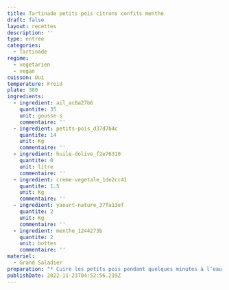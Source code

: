 ```yaml
---
title: Tartinade petits pois citrons confits menthe
draft: false
layout: recettes
description: ''
type: entree
categories:
  - Tartinade
regime:
  - vegetarien
  - vegan
cuisson: Oui
temperature: Froid
plate: 380
ingredients:
  - ingredient: ail_ac8a27b6
    quantite: 35
    unit: gousse·s
    commentaire: ''
  - ingredient: petits-pois_d37d7b4c
    quantite: 14
    unit: Kg
    commentaire: ''
  - ingredient: huile-dolive_f2e76310
    quantite: 0
    unit: litre
    commentaire: ''
  - ingredient: creme-vegetale_1de2cc41
    quantite: 1.5
    unit: Kg
    commentaire: ''
  - ingredient: yaourt-nature_37fa13ef
    quantite: 2
    unit: Kg
    commentaire: ''
  - ingredient: menthe_1244273b
    quantite: 2
    unit: bottes
    commentaire: ''
materiel:
  - Grand Saladier
preparation: "* Cuire les petits pois pendant quelques minutes à l’eau bouillante salée.\_\n* Les égoutter puis les rincer à l’eau froide pour préserver leur couleur.\n* Hacher finement (ou mixer grossièrement ^^) le citron confit et laver la menthe.\n* Écraser grossièrement les petits pois avec l’ail, la menthe, la crème et le yaourt. \n* Goûter, puis assaisonner.\n* Mélanger le citron confit avec la pâte."
publishDate: 2022-11-23T04:52:56.219Z
---
```

